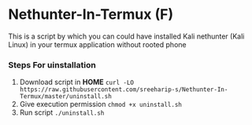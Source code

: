 # Nethunter-In-Termux (F)
This is a script by which you can could have installed Kali nethunter (Kali Linux) in your termux application without rooted phone 
### Steps For uinstallation
1. Download script in **HOME** `curl -LO https://raw.githubusercontent.com/sreeharip-s/Nethunter-In-Termux/master/uninstall.sh`
2. Give execution permission `chmod +x uninstall.sh`
3. Run script `./uninstall.sh`
